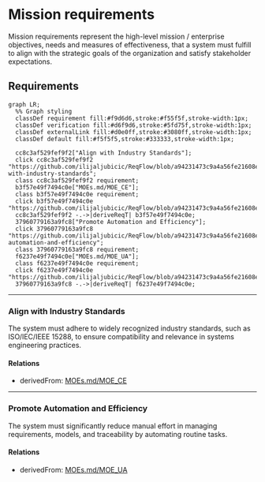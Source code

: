 # Mission requirements
Mission requirements represent the high-level mission / enterprise  objectives, needs and measures of effectiveness, that a system must fulfill to align with the strategic goals of the organization and satisfy stakeholder expectations. 

## Requirements
```mermaid
graph LR;
  %% Graph styling
  classDef requirement fill:#f9d6d6,stroke:#f55f5f,stroke-width:1px;
  classDef verification fill:#d6f9d6,stroke:#5fd75f,stroke-width:1px;
  classDef externalLink fill:#d0e0ff,stroke:#3080ff,stroke-width:1px;
  classDef default fill:#f5f5f5,stroke:#333333,stroke-width:1px;

  cc8c3af529fef9f2["Align with Industry Standards"];
  click cc8c3af529fef9f2 "https://github.com/ilijaljubicic/ReqFlow/blob/a94231473c9a4a56fe21608ebd13787e0cc3f2dc/specifications/MissionRequirements.md#align-with-industry-standards";
  class cc8c3af529fef9f2 requirement;
  b3f57e49f7494c0e["MOEs.md/MOE_CE"];
  class b3f57e49f7494c0e requirement;
  click b3f57e49f7494c0e "https://github.com/ilijaljubicic/ReqFlow/blob/a94231473c9a4a56fe21608ebd13787e0cc3f2dc/specifications/MOEs.md#moe_ce";
  cc8c3af529fef9f2 -.->|deriveReqT| b3f57e49f7494c0e;
  37960779163a9fc8["Promote Automation and Efficiency"];
  click 37960779163a9fc8 "https://github.com/ilijaljubicic/ReqFlow/blob/a94231473c9a4a56fe21608ebd13787e0cc3f2dc/specifications/MissionRequirements.md#promote-automation-and-efficiency";
  class 37960779163a9fc8 requirement;
  f6237e49f7494c0e["MOEs.md/MOE_UA"];
  class f6237e49f7494c0e requirement;
  click f6237e49f7494c0e "https://github.com/ilijaljubicic/ReqFlow/blob/a94231473c9a4a56fe21608ebd13787e0cc3f2dc/specifications/MOEs.md#moe_ua";
  37960779163a9fc8 -.->|deriveReqT| f6237e49f7494c0e;
```

---

### Align with Industry Standards
The system must adhere to widely recognized industry standards, such as ISO/IEC/IEEE 15288, to ensure compatibility and relevance in systems engineering practices.

#### Relations
  * derivedFrom: [MOEs.md/MOE_CE](MOEs.md#moe_ce)

---

### Promote Automation and Efficiency
The system must significantly reduce manual effort in managing requirements, models, and traceability by automating routine tasks.

#### Relations
  * derivedFrom: [MOEs.md/MOE_UA](MOEs.md#moe_ua)